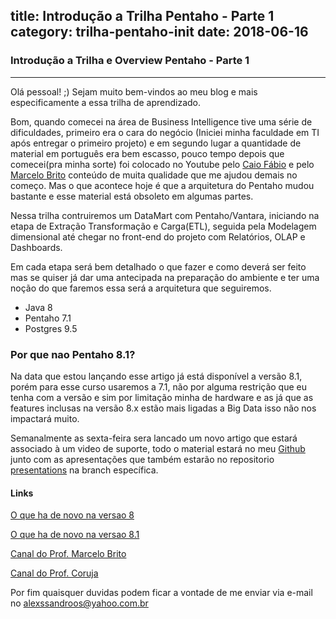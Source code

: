 title: Introdução a Trilha Pentaho - Parte 1
category: trilha-pentaho-init
date: 2018-06-16
------------------------------------

### Introdução a Trilha e Overview Pentaho - Parte 1
___

Olá pessoal! ;) Sejam muito bem-vindos ao meu blog e mais especificamente a essa trilha de aprendizado.

Bom, quando comecei na área de Business Intelligence tive uma série de dificuldades, primeiro era o cara do negócio (Iniciei minha faculdade em TI após entregar o primeiro projeto) e em segundo lugar a quantidade de material em português era bem escasso, pouco tempo depois que comecei(pra minha sorte) foi colocado no Youtube pelo [Caio Fábio](https://www.youtube.com/watch?v=bKYLFrEXbrM) e pelo [Marcelo Brito](https://www.youtube.com/playlist?list=PLG_hvke1jYoQ1YFB4x3QKg0I0Qbk9--QD) conteúdo de muita qualidade que me ajudou demais no começo. Mas o que acontece hoje é que a arquitetura do Pentaho mudou bastante e esse material está obsoleto em algumas partes. 

Nessa trilha contruiremos um DataMart com Pentaho/Vantara, iniciando na etapa de Extração Transformação e Carga(ETL), seguida pela Modelagem dimensional até chegar no front-end do projeto com Relatórios, OLAP e Dashboards.

Em cada etapa será bem detalhado o que fazer e como deverá ser feito mas se quiser já dar uma antecipada na preparação do ambiente e ter uma noção do que faremos essa será a arquitetura que seguiremos.
- Java 8
- Pentaho 7.1
- Postgres 9.5

### Por que nao Pentaho 8.1?
Na data que estou lançando esse artigo já está disponível a versão 8.1, porém para esse curso usaremos a 7.1, não por alguma restrição que eu tenha com a versão e sim por limitação minha de hardware e as já que as features inclusas na versão 8.x estão mais ligadas a Big Data isso não nos impactará muito.

Semanalmente as sexta-feira sera lancado um novo artigo que estará associado à um video de suporte, todo o material estará no meu  [Github](https://github.com/alexssandroos) junto com as apresentações que também estarão no repositorio [presentations](https://github.com/alexssandroos/presentations) na branch específica.



#### Links 
[O que ha de novo na versao 8](https://help.pentaho.com/Documentation/8.0/Whats_New)

[O que ha de novo na versao 8.1](https://help.pentaho.com/Documentation/8.0/Whats_New)

[Canal do Prof. Marcelo Brito](https://www.youtube.com/watch?v=Y4xdD2BUTEk&list=PLG_hvke1jYoQ1YFB4x3QKg0I0Qbk9--QD)

[Canal do Prof. Coruja](https://www.youtube.com/channel/UC-Gvg3pUKAyYux6b8wJgQzA)


Por fim quaisquer duvidas podem ficar a vontade de me enviar via e-mail no alexssandroos@yahoo.com.br 

   
   
   